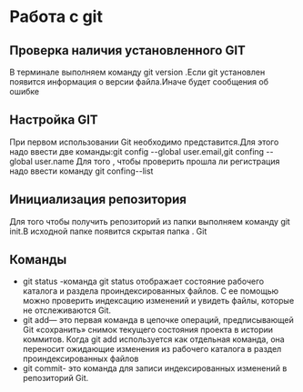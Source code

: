 # Работа с git
##  Проверка наличия установленного GIT
В терминале выполняем  команду git version .Если git установлен появится информация о версии файла.Иначе будет сообщения об ошибке
## Настройка GIT 
При первом использовании  Git необходимо представится.Для этого надо ввести две команды:git config --global user.email,git confing --global user.name
Для того , чтобы проверить прошла ли регистрация надо ввести команду git confing--list
## Инициализация репозитория
Для того чтобы получить репозиторий из папки выполняем команду git init.В исходной папке появится скрытая папка . Git
## Команды
* git status -команда git status отображает состояние рабочего каталога и раздела проиндексированных файлов. С ее помощью можно проверить индексацию изменений и увидеть файлы, которые не отслеживаются Git.
* git add— это первая команда в цепочке операций, предписывающей Git «сохранить» снимок текущего состояния проекта в истории коммитов. Когда git add используется как отдельная команда, она переносит ожидающие изменения из рабочего каталога в раздел проиндексированных файлов
* git commit- это команда для записи индексированных изменений в репозиторий Git.
